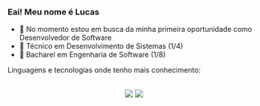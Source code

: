 ### Eai! Meu nome é Lucas

- 🔭 No momento estou em busca da minha primeira oportunidade como Desenvolvedor de Software
- 📕 Técnico em Desenvolvimento de Sistemas (1/4)
- 📗 Bacharel em Engenharia de Software (1/8)

Linguagens e tecnologias onde tenho mais conhecimento:
<div align="center" style="display: inline_block"><br>    
  <i class="devicon-javascript-plain colored"></i>
</div>

<div align="center"> 
  <a href = "mailto:lucaszambiazzi194@gmail.com"><img src="https://img.shields.io/badge/-Gmail-%23333?style=for-the-badge&logo=gmail&logoColor=white" target="_blank"></a>
  <a href="https://www.linkedin.com/in/lucas-zambiazzi-brandino-724555239/" target="_blank"><img src="https://img.shields.io/badge/-LinkedIn-%230077B5?style=for-the-badge&logo=linkedin&logoColor=white" target="_blank"></a> 
</div>
